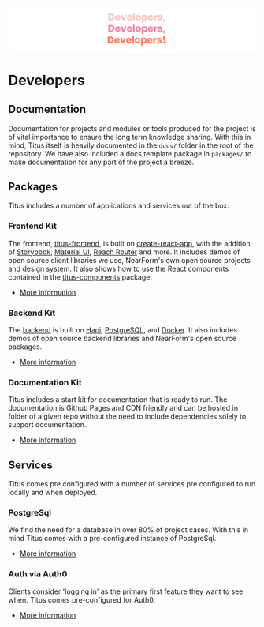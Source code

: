 ![titus-developers-quote][]

# Developers

## Documentation
Documentation for projects and modules or tools produced for the project is of vital importance to ensure the long term knowledge sharing. With this in mind, Titus itself is heavily documented in the `docs/` folder in the root of the repository. We have also included a docs template package in `packages/` to make documentation for any part of the project a breeze.

## Packages
Titus includes a number of applications and services out of the box.

### Frontend Kit
The frontend, [titus-frontend](), is built on [create-react-app](), with the addition of [Storybook](), [Material UI](), [Reach Router]() and more. It includes demos of open source client libraries we use, NearForm's own open source projects and design system. It also shows how to use the React components contained in the [titus-components]() package.

- [More information](packages/titus-frontend/)


### Backend Kit
The [backend](/kitchen-sink-backend) is built on [Hapi](), [PostgreSQL](), and [Docker](). It also includes demos of open source backend libraries and NearForm's open source packages.

- [More information](titus-backend)

### Documentation Kit
Titus includes a start kit for documentation that is ready to run. The documentation is Github Pages and CDN friendly and can be hosted in folder of a given repo without the need to include dependencies solely to support documentation.

- [More information](starter-docs)

## Services
Titus comes pre configured with a number of services pre configured to run locally and when deployed. 

### PostgreSql
We find the need for a database in over 80% of project cases. With this in mind Titus comes with a pre-configured instance of PostgreSql.

- [More information](starter-docs)

### Auth via Auth0
Clients consider 'logging in' as the primary first feature they want to see when. Titus comes pre-configured for Auth0.

- [More information](starter-docs)

<!-- Images -->
[titus-developers-quote]: ../img/titus-developers-quote.svg
